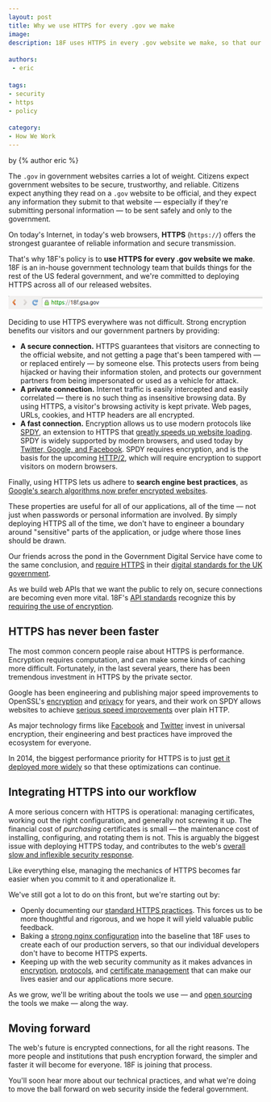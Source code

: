 ```yaml
---
layout: post
title: Why we use HTTPS for every .gov we make
image:
description: 18F uses HTTPS in every .gov website we make, so that our users have a fast, secure, private connection.

authors:
 - eric

tags:
- security
- https
- policy

category:
- How We Work
---
```

<p class="authors">
  by {% author eric %}
</p>

The `.gov` in government websites carries a lot of weight. Citizens expect government websites to be secure, trustworthy, and reliable. Citizens expect anything they read on a `.gov` website to be official, and they expect any information they submit to that website &mdash; especially if they're submitting personal information &mdash; to be sent safely and only to the government.

On today's Internet, in today's web browsers, **HTTPS** (`https://`) offers the strongest guarantee of reliable information and secure transmission.

<!-- more -->

That's why 18F's policy is to **use HTTPS for every .gov website we make**.  18F is an in-house government technology team that builds things for the rest of the US federal government, and we're committed to deploying HTTPS across all of our released websites.

![HTTPS URL on desktop](/assets/blog/https-everywhere/18f-https-desktop.png)

Deciding to use HTTPS everywhere was not difficult. Strong encryption benefits our visitors and our government partners by providing:

* **A secure connection.** HTTPS guarantees that visitors are connecting to the official website, and not getting a page that's been tampered with &mdash; or replaced entirely &mdash; by someone else. This protects users from being hijacked or having their information stolen, and protects our government partners from being impersonated or used as a vehicle for attack.
* **A private connection.** Internet traffic is easily intercepted and easily correlated &mdash; there is no such thing as insensitive browsing data. By using HTTPS, a visitor's browsing activity is kept private. Web pages, URLs, cookies, and HTTP headers are all encrypted.
* **A fast connection.** Encryption allows us to use modern protocols like [SPDY](https://developers.google.com/speed/spdy/), an extension to HTTPS that [greatly speeds up website loading](https://thethemefoundry.com/blog/why-we-dont-use-a-cdn-spdy-ssl/). SPDY is widely supported by modern browsers, and used today by [Twitter, Google, and Facebook](http://www.wired.com/2013/03/facebook-spdy/). SPDY requires encryption, and is the basis for the upcoming [HTTP/2](https://http2.github.io/), which will require encryption to support visitors on modern browsers.

Finally, using HTTPS lets us adhere to **search engine best practices**, as [Google's search algorithms now prefer encrypted websites](http://googlewebmastercentral.blogspot.com/2014/08/https-as-ranking-signal.html).

These properties are useful for all of our applications, all of the time &mdash; not just when passwords or personal information are involved. By simply deploying HTTPS all of the time, we don't have to engineer a boundary around "sensitive" parts of the application, or judge where those lines should be drawn.

Our friends across the pond in the Government Digital Service have come to the same conclusion, and [require HTTPS](https://www.gov.uk/service-manual/domain-names/https.html) in their [digital standards for the UK government](https://www.gov.uk/service-manual).

As we build web APIs that we want the public to rely on, secure connections are becoming even more vital. 18F's [API standards](https://18f.gsa.gov/2014/07/15/hot-off-the-press-18fs-api-standards/) recognize this by [requiring the use of encryption](https://github.com/18F/api-standards#always-use-https).

## HTTPS has never been faster

The most common concern people raise about HTTPS is performance. Encryption requires computation, and can make some kinds of caching more difficult. Fortunately, in the last several years, there has been tremendous investment in HTTPS by the private sector.

Google has been engineering and publishing major speed improvements to OpenSSL's [encryption](https://www.imperialviolet.org/2010/06/25/overclocking-ssl.html) and [privacy](https://www.imperialviolet.org/2011/11/22/forwardsecret.html) for years, and their work on SPDY allows websites to achieve [serious speed improvements](https://www.httpvshttps.com/) over plain HTTP. 

As major technology firms like [Facebook](http://lists.w3.org/Archives/Public/ietf-http-wg/2012JulSep/0251.html) and [Twitter](https://blog.twitter.com/2013/forward-secrecy-at-twitter) invest in universal encryption, their engineering and best practices have improved the ecosystem for everyone.

In 2014, the biggest performance priority for HTTPS is to just [get it deployed more widely](https://istlsfastyet.com) so that these optimizations can continue.

## Integrating HTTPS into our workflow

A more serious concern with HTTPS is operational: managing certificates, working out the right configuration, and generally not screwing it up. The financial cost of _purchasing_ certificates is small &mdash; the maintenance cost of installing, configuring, and rotating them is not. This is arguably the biggest issue with deploying HTTPS today, and contributes to the web's [overall slow and inflexible security response](https://konklone.com/post/why-google-is-hurrying-the-web-to-kill-sha-1#changing-certificates-shouldn't-be-this-hard).

Like everything else, managing the mechanics of HTTPS becomes far easier when you commit to it and operationalize it.

We've still got a lot to do on this front, but we're starting out by:

* Openly documenting our [standard HTTPS practices](https://github.com/18F/tls-standards). This forces us to be more thoughtful and rigorous, and we hope it will yield valuable public feedback.
* Baking a [strong nginx configuration](https://github.com/18F/tls-standards/blob/008ad71ff13b368895351342142eea4fba671a50/configuration/nginx/ssl.rules) into the baseline that 18F uses to create each of our production servers, so that our individual developers don't have to become HTTPS experts.
* Keeping up with the web security community as it makes advances in [encryption](https://blog.cloudflare.com/ecdsa-the-digital-signature-algorithm-of-a-better-internet/), [protocols](http://threatpost.com/tls-1-3-working-group-has-consensus-to-deprectate-rsa-key-transport), and [certificate management](https://sslmate.com) that can make our lives easier and our applications more secure.

As we grow, we'll be writing about the tools we use &mdash; and [open sourcing](https://18f.gsa.gov/2014/07/29/18f-an-open-source-team/) the tools we make &mdash; along the way.

## Moving forward

The web's future is encrypted connections, for all the right reasons. The more people and institutions that push encryption forward, the simpler and faster it will become for everyone. 18F is joining that process.

You'll soon hear more about our technical practices, and what we're doing to move the ball forward on web security inside the federal government.
